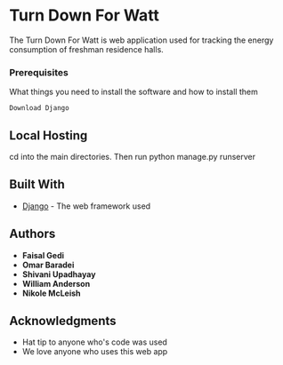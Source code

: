# Turn Down For Watt

The Turn Down For Watt is web application used for tracking the energy consumption of freshman residence halls.

### Prerequisites

What things you need to install the software and how to install them

```
Download Django
```

## Local Hosting

cd into the main directories.
Then run python manage.py runserver


## Built With

* [Django](https://www.djangoproject.com/) - The web framework used

## Authors

* **Faisal Gedi** 
* **Omar Baradei**  
* **Shivani Upadhayay** 
* **William Anderson**
* **Nikole McLeish** 

## Acknowledgments

* Hat tip to anyone who's code was used
* We love anyone who uses this web app
